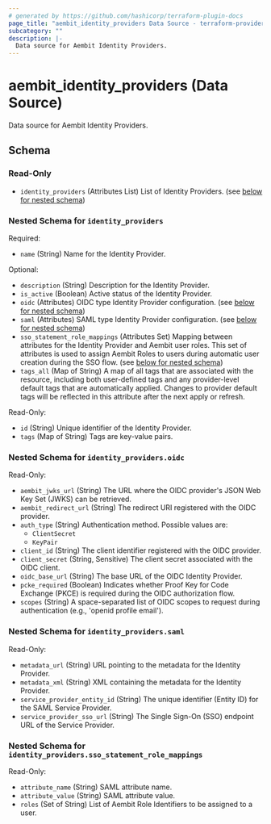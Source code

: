 ```yaml
---
# generated by https://github.com/hashicorp/terraform-plugin-docs
page_title: "aembit_identity_providers Data Source - terraform-provider-aembit"
subcategory: ""
description: |-
  Data source for Aembit Identity Providers.
---
```


# aembit_identity_providers (Data Source)

Data source for Aembit Identity Providers.



<!-- schema generated by tfplugindocs -->
## Schema

### Read-Only

- `identity_providers` (Attributes List) List of Identity Providers. (see [below for nested schema](#nestedatt--identity_providers))

<a id="nestedatt--identity_providers"></a>
### Nested Schema for `identity_providers`

Required:

- `name` (String) Name for the Identity Provider.

Optional:

- `description` (String) Description for the Identity Provider.
- `is_active` (Boolean) Active status of the Identity Provider.
- `oidc` (Attributes) OIDC type Identity Provider configuration. (see [below for nested schema](#nestedatt--identity_providers--oidc))
- `saml` (Attributes) SAML type Identity Provider configuration. (see [below for nested schema](#nestedatt--identity_providers--saml))
- `sso_statement_role_mappings` (Attributes Set) Mapping between attributes for the Identity Provider and Aembit user roles. This set of attributes is used to assign Aembit Roles to users during automatic user creation during the SSO flow. (see [below for nested schema](#nestedatt--identity_providers--sso_statement_role_mappings))
- `tags_all` (Map of String) A map of all tags that are associated with the resource, including both user-defined tags and any provider-level default tags that are automatically applied. Changes to provider default tags will be reflected in this attribute after the next apply or refresh.

Read-Only:

- `id` (String) Unique identifier of the Identity Provider.
- `tags` (Map of String) Tags are key-value pairs.

<a id="nestedatt--identity_providers--oidc"></a>
### Nested Schema for `identity_providers.oidc`

Read-Only:

- `aembit_jwks_url` (String) The URL where the OIDC provider's JSON Web Key Set (JWKS) can be retrieved.
- `aembit_redirect_url` (String) The redirect URI registered with the OIDC provider.
- `auth_type` (String) Authentication method. Possible values are: 
	* `ClientSecret`
	* `KeyPair`
- `client_id` (String) The client identifier registered with the OIDC provider.
- `client_secret` (String, Sensitive) The client secret associated with the OIDC client.
- `oidc_base_url` (String) The base URL of the OIDC Identity Provider.
- `pcke_required` (Boolean) Indicates whether Proof Key for Code Exchange (PKCE) is required during the OIDC authorization flow.
- `scopes` (String) A space-separated list of OIDC scopes to request during authentication (e.g., 'openid profile email').


<a id="nestedatt--identity_providers--saml"></a>
### Nested Schema for `identity_providers.saml`

Read-Only:

- `metadata_url` (String) URL pointing to the metadata for the Identity Provider.
- `metadata_xml` (String) XML containing the metadata for the Identity Provider.
- `service_provider_entity_id` (String) The unique identifier (Entity ID) for the SAML Service Provider.
- `service_provider_sso_url` (String) The Single Sign-On (SSO) endpoint URL of the Service Provider.


<a id="nestedatt--identity_providers--sso_statement_role_mappings"></a>
### Nested Schema for `identity_providers.sso_statement_role_mappings`

Read-Only:

- `attribute_name` (String) SAML attribute name.
- `attribute_value` (String) SAML attribute value.
- `roles` (Set of String) List of Aembit Role Identifiers to be assigned to a user.
